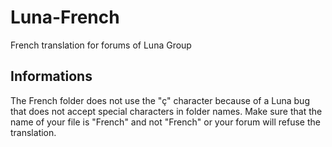 # Luna-French
French translation for forums of Luna Group


## Informations
The French folder does not use the "ç" character because of a Luna bug that does not accept special characters in folder names.
Make sure that the name of your file is "French" and not "French" or your forum will refuse the translation.
